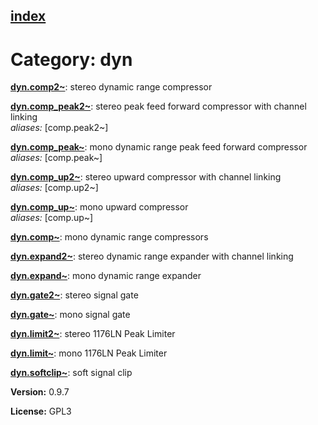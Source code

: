 [index](index.html) 
---

# Category: dyn




[**dyn.comp2\~**](dyn.comp2~.html): stereo dynamic range compressor 

[**dyn.comp_peak2\~**](dyn.comp_peak2~.html): stereo peak feed forward compressor with channel linking <br>
_aliases:_ \[comp.peak2\~\]


[**dyn.comp_peak\~**](dyn.comp_peak~.html): mono dynamic range peak feed forward compressor <br>
_aliases:_ \[comp.peak\~\]


[**dyn.comp_up2\~**](dyn.comp_up2~.html): stereo upward compressor with channel linking <br>
_aliases:_ \[comp.up2\~\]


[**dyn.comp_up\~**](dyn.comp_up~.html): mono upward compressor <br>
_aliases:_ \[comp.up\~\]


[**dyn.comp\~**](dyn.comp~.html): mono dynamic range compressors 

[**dyn.expand2\~**](dyn.expand2~.html): stereo dynamic range expander with channel linking 

[**dyn.expand\~**](dyn.expand~.html): mono dynamic range expander 

[**dyn.gate2\~**](dyn.gate2~.html): stereo signal gate 

[**dyn.gate\~**](dyn.gate~.html): mono signal gate 

[**dyn.limit2\~**](dyn.limit2~.html): stereo 1176LN Peak Limiter 

[**dyn.limit\~**](dyn.limit~.html): mono 1176LN Peak Limiter 

[**dyn.softclip\~**](dyn.softclip~.html): soft signal clip 


**Version:** 0.9.7

**License:** GPL3
